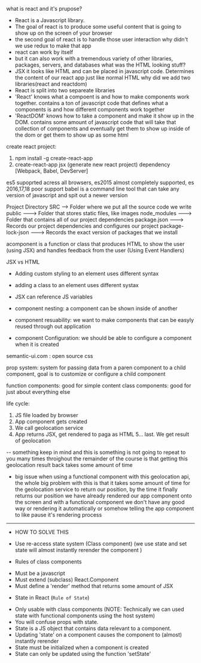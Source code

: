 what is react and it's prupose?
- React is a Javascript library.
- The goal of react is to produce some useful content that is going to show up on the screen of your browser
- the second goal of react is to handle those user interaction
why didn't we use redux to make that app
- react can work by itself
- but it can also work with a tremendous variety of other libraries, packages, servers, and databases
what was the HTML looking stuff?
- JSX it looks like HTML and can be placed in javascript code. Determines the content of our react app just like normal HTML
why did we add two libraries(react and reactdom)
- React is split into two separeate libraries
- 'React' knows what a compoent is and how to make components work together. contains a ton of javascript code that defines what a components is and how different components work together
- 'ReactDOM' knows how to take a component and make it show up in the DOM. contains some amount of javascript code that will take that collection of components and eventually get them to 
show up inside of the dom or get them to show up as some html

create react project:
1. npm install -g create-react-app
2. create-react-app jsx (generate new react project) dependency [Webpack, Babel, DevServer]

es5 supoprted acress all browsers, es2015 almost completely supported, es 2016,17,18 poor support
babel is a command line tool that can take any version of javascript and spit out a newer version

Project Directory
SRC --> Folder where we put all the source code we write
public ---> Folder that stores static files, like images
node_modules ---> Folder that contains all of our project dependencies
package.json ---> Records our project dependencies and configures our project
package-lock-json ---> Records the exact version of packages that we install

acomponent is a function or class that produces HTML to show the user (using JSX) and handles feedback from the user (Using Event Handlers)

JSX vs HTML
- Adding custom styling to an element uses different syntax
- adding a class to an element uses different systax
- JSX can reference JS variables

- component nesting: a component can be shown inside of another
- component resuability: we want to make components that can be easyly reused through out application
- component Configuration: we should be able to configure a component when it is created

semantic-ui.com : open source css

prop system: system for passing data from a paren component to a child component, goal is to customize or configure a child component

function components: good for simple content
class components: good for just about everything else

life cycle:
1. JS file loaded by browser
2. App component gets created
3. We call geolocation service
4. App returns JSX, get rendered to paga as HTML
5...
last. We get result of geolocation

-- something keep in mind and this is something is not going to repeat to you many times throighout the remainder of the course is that getting this geolocation result back takes some amount of time
- big issue when using a functional component with this geolocation api, the whole big problem with this is that it takes some amount of time for the geolocation service to return our position, by the time it finally returns our position we have already rendered our app component onto the screen and with a functional component we don't have any good way or rendering it automatically or somehow telling the app component to like pause it's rendering process
***************************************************
- HOW TO SOLVE THIS
+ Use re-access state system (Class component) (we use state and set state will almost instantly rerender the component )
- Rules of class components
+ Must be a javascript
+ Must extend (subclass) React.Component
+ Must define a 'render' method that returns some amount of JSX

- State in React (`Rule of State`)
+ Only usable with class components (NOTE: Technically we can used state with functional components using the host system)
+ You will confuse props with state.
+ State is a JS object that contains data relevant to a component.
+ Updating 'state' on a component causes the component to (almost) instantly rerender
+ State must be initialized when a component is created
+ State can only be updated using the function 'setState'
